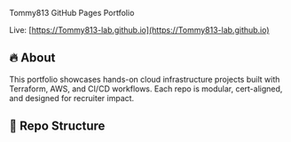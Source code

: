  Tommy813 GitHub Pages Portfolio

Live: [https://Tommy813-lab.github.io](https://Tommy813-lab.github.io)

## 🔥 About
This portfolio showcases hands-on cloud infrastructure projects built with Terraform, AWS, and CI/CD workflows. Each repo is modular, cert-aligned, and designed for recruiter impact.

## 🧱 Repo Structure
